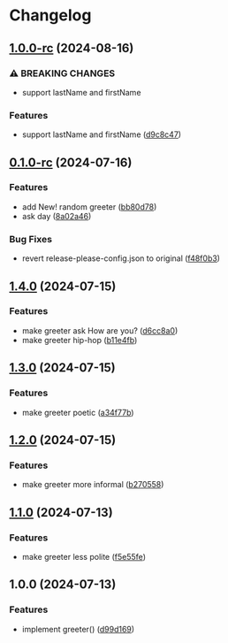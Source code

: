 # Changelog

## [1.0.0-rc](https://github.com/maximzavadskiy/release-please-demo2/compare/v0.1.0-rc...v1.0.0-rc) (2024-08-16)


### ⚠ BREAKING CHANGES

* support lastName and firstName

### Features

* support lastName and firstName ([d9c8c47](https://github.com/maximzavadskiy/release-please-demo2/commit/d9c8c4751c5c8d192d92666f90b168897c2010f2))

## [0.1.0-rc](https://github.com/maximzavadskiy/release-please-demo2/compare/release-please-v0.0.1...release-please-v0.1.0-rc) (2024-07-16)


### Features

* add New! random greeter ([bb80d78](https://github.com/maximzavadskiy/release-please-demo2/commit/bb80d7851215d3fdd0a34f33629dcfc0f34e110e))
* ask day ([8a02a46](https://github.com/maximzavadskiy/release-please-demo2/commit/8a02a46827af1d89bf5c2533ac38210a43661684))


### Bug Fixes

* revert  release-please-config.json to original ([f48f0b3](https://github.com/maximzavadskiy/release-please-demo2/commit/f48f0b3a132b8bf727b461b49cbf4ef1d8bf155b))

## [1.4.0](https://github.com/maximzavadskiy/test-release-please/compare/v1.3.0...v1.4.0) (2024-07-15)


### Features

* make greeter ask How are you? ([d6cc8a0](https://github.com/maximzavadskiy/test-release-please/commit/d6cc8a075abc9135a2ac427965e207902c0f2f9d))
* make greeter hip-hop ([b11e4fb](https://github.com/maximzavadskiy/test-release-please/commit/b11e4fb423618cd0b33a0002f7bdf4f7b8b37c9c))

## [1.3.0](https://github.com/maximzavadskiy/test-release-please/compare/v1.2.0...v1.3.0) (2024-07-15)


### Features

* make greeter poetic ([a34f77b](https://github.com/maximzavadskiy/test-release-please/commit/a34f77b71e9f69c10178ecf63d34f4fad0bd953c))

## [1.2.0](https://github.com/maximzavadskiy/test-release-please/compare/v1.1.0...v1.2.0) (2024-07-15)


### Features

* make greeter more informal ([b270558](https://github.com/maximzavadskiy/test-release-please/commit/b270558775e4eaebdc2936a189784147b9ed0347))

## [1.1.0](https://github.com/maximzavadskiy/test-release-please/compare/v1.0.0...v1.1.0) (2024-07-13)


### Features

* make greeter less polite ([f5e55fe](https://github.com/maximzavadskiy/test-release-please/commit/f5e55fe6451b91504c055e1c40f5611f9b24cb65))

## 1.0.0 (2024-07-13)


### Features

* implement greeter() ([d99d169](https://github.com/maximzavadskiy/test-release-please/commit/d99d1694f900d27ba26e234eb78700d0c2466fb7))

